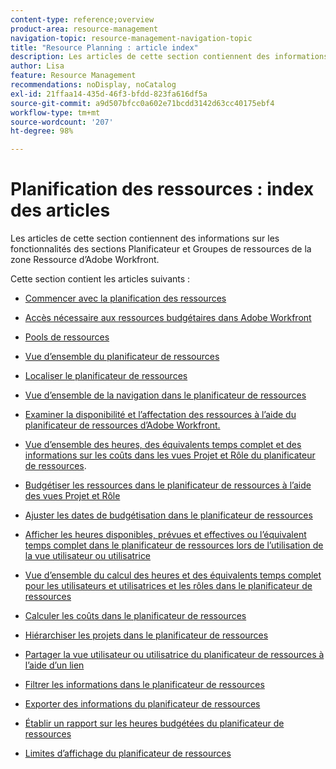 ```yaml
---
content-type: reference;overview
product-area: resource-management
navigation-topic: resource-management-navigation-topic
title: "Resource Planning : article index"
description: Les articles de cette section contiennent des informations sur les fonctionnalités des sections Planificateur et Groupes de ressources de la zone Ressource d’Adobe Workfront.
author: Lisa
feature: Resource Management
recommendations: noDisplay, noCatalog
exl-id: 21ffaa14-435d-46f3-bfdd-823fa616df5a
source-git-commit: a9d507bfcc0a602e71bcdd3142d63cc40175ebf4
workflow-type: tm+mt
source-wordcount: '207'
ht-degree: 98%

---
```


# Planification des ressources : index des articles

<!-- Audited: 2/2024 -->

Les articles de cette section contiennent des informations sur les fonctionnalités des sections Planificateur et Groupes de ressources de la zone Ressource d’Adobe Workfront.

Cette section contient les articles suivants :

* [Commencer avec la planification des ressources](../../resource-mgmt/resource-planning/get-started-resource-planning.md)
* [Accès nécessaire aux ressources budgétaires dans Adobe Workfront](../../resource-mgmt/resource-planning/access-needed-to-budget-resources.md)
* [Pools de ressources](../../resource-mgmt/resource-planning/resource-pools/resource-pools.md)
* [Vue d’ensemble du planificateur de ressources](../../resource-mgmt/resource-planning/get-started-resource-planner.md)
* [Localiser le planificateur de ressources](../../resource-mgmt/resource-planning/locate-resource-planner.md)
* [Vue d’ensemble de la navigation dans le planificateur de ressources](../../resource-mgmt/resource-planning/resource-planner-navigation.md)
* [Examiner la disponibilité et l’affectation des ressources à l’aide du planificateur de ressources d’Adobe Workfront.](../../resource-mgmt/resource-planning/resource-availability-allocation-resource-planner.md)
* [Vue d’ensemble des heures, des équivalents temps complet et des informations sur les coûts dans les vues Projet et Rôle du planificateur de ressources](../../resource-mgmt/resource-planning/overview-of-planner-hour-fte-cost-information-in-role-project-views.md).
* [Budgétiser les ressources dans le planificateur de ressources à l’aide des vues Projet et Rôle](../../resource-mgmt/resource-planning/budget-resources-project-role-views-resource-planner.md)
* [Ajuster les dates de budgétisation dans le planificateur de ressources](../../resource-mgmt/resource-planning/adjust-budgeting-dates.md)
* [Afficher les heures disponibles, prévues et effectives ou l’équivalent temps complet dans le planificateur de ressources lors de l’utilisation de la vue utilisateur ou utilisatrice](../../resource-mgmt/resource-planning/view-hours-fte-user-view-resource-planner.md)
* [Vue d’ensemble du calcul des heures et des équivalents temps complet pour les utilisateurs et utilisatrices et les rôles dans le planificateur de ressources](../../resource-mgmt/resource-planning/calculate-hours-fte-for-users-roles-resource-planner.md)
* [Calculer les coûts dans le planificateur de ressources](../../resource-mgmt/resource-planning/calculate-costs-resource-planner.md)
* [Hiérarchiser les projets dans le planificateur de ressources](../../resource-mgmt/resource-planning/prioritize-projects-resource-planner.md)
* [Partager la vue utilisateur ou utilisatrice du planificateur de ressources à l’aide d’un lien](../../resource-mgmt/resource-planning/share-resource-planner-with-link.md)
* [Filtrer les informations dans le planificateur de ressources](../../resource-mgmt/resource-planning/filter-resource-planner.md)
* [Exporter des informations du planificateur de ressources](../../resource-mgmt/resource-planning/export-resource-planner.md)
* [Établir un rapport sur les heures budgétées du planificateur de ressources](../../resource-mgmt/resource-planning/report-on-budgeted-hours.md)
* [Limites d’affichage du planificateur de ressources](../../resource-mgmt/resource-planning/resource-planner-display-limitations.md)

  <!--
  <li data-mc-conditions="QuicksilverOrClassic.Draft mode"><a href="../../resource-mgmt/resource-planning/track-user-utilization.md" class="MCXref xref" xrefformat="{para}">Track User Utilization information</a> </li>
  -->

  <!--
  <li data-mc-conditions="QuicksilverOrClassic.Draft mode"><a href="../../resource-mgmt/resource-planning/budget-by-project-resource-planner-d.md" class="MCXref xref" xrefformat="{para}">Budget resources by project in the Resource Planner</a> </li>
  -->

  <!--
  <li data-mc-conditions="QuicksilverOrClassic.Draft mode"><a href="../../resource-mgmt/resource-planning/budget-by-role-resource-planner-d.md" class="MCXref xref" xrefformat="{para}">Budget resources by role in the Resource Planner </a> </li>
  -->

  <!--
  <li data-mc-conditions="QuicksilverOrClassic.Draft mode"><a href="../../resource-mgmt/resource-planning/view-projects-roles-users-resource-planner.md" class="MCXref xref" xrefformat="{para}">View projects, roles, and users using the Resource Planner</a> </li>
  -->

  <!--
  <li data-mc-conditions="QuicksilverOrClassic.Draft mode"><a href="../../resource-mgmt/resource-planning/manage-resource-planner-d.md" class="MCXref xref" xrefformat="{para}">Manage resources in the Resource Planner</a> </li>
  -->

  <!--
  <li data-mc-conditions="QuicksilverOrClassic.Draft mode"><a href="../../resource-mgmt/resource-planning/resource-planner-overview-d.md" class="MCXref xref" xrefformat="{para}">Overview of the areas of the Resource Planner</a> </li>
  -->
